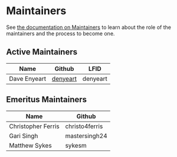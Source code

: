 [//]: # (SPDX-License-Identifier: Apache-2.0)

# Maintainers

See [the documentation on Maintainers](https://hyperledger-fabric.readthedocs.io/en/latest/CONTRIBUTING.html#maintainers) to learn about the role of the maintainers and the process to become one.

<!-- Please keep all lists sorted alphabetically by github -->

## Active Maintainers

| Name             | Github                | LFID             |
| ---------------- | --------------------- | ---------------- |
| Dave Enyeart     | [denyeart][denyeart]  | denyeart         |

## Emeritus Maintainers

| Name             | Github           |
| ---------------- | ---------------- |
| Christopher Ferris        | christo4ferris   |
| Gari Singh                | mastersingh24    |
| Matthew Sykes             | sykesm           |

[denyeart]: https://github.com/denyeart
